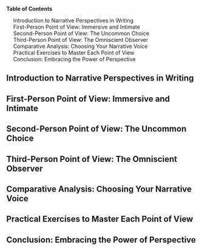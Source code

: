 <div data-spy="scroll" data-target="#toc" data-offset="0">



<div class="toc card bg-light" id="toc">
 <p class="card-header"><strong>Table of Contents</strong></p>
  <div class="card-body">
    <ul>
      <li><a href="#introduction-to-narrative-perspectives">Introduction to Narrative Perspectives in Writing</a></li>
      <li><a href="#first-person-point-of-view">First-Person Point of View: Immersive and Intimate</a></li>
      <li><a href="#second-person-point-of-view">Second-Person Point of View: The Uncommon Choice</a></li>
      <li><a href="#third-person-point-of-view">Third-Person Point of View: The Omniscient Observer</a></li>
      <li><a href="#comparative-analysis">Comparative Analysis: Choosing Your Narrative Voice</a></li>
      <li><a href="#practical-exercises">Practical Exercises to Master Each Point of View</a></li>
      <li><a href="#conclusion">Conclusion: Embracing the Power of Perspective</a></li>
    </ul>
  </div>
</div>

<h2 id="introduction-to-narrative-perspectives">Introduction to Narrative Perspectives in Writing</h2>

<h2 id="first-person-point-of-view">First-Person Point of View: Immersive and Intimate</h2>

<h2 id="second-person-point-of-view">Second-Person Point of View: The Uncommon Choice</h2>

<h2 id="third-person-point-of-view">Third-Person Point of View: The Omniscient Observer</h2>

<h2 id="comparative-analysis">Comparative Analysis: Choosing Your Narrative Voice</h2>

<h2 id="practical-exercises">Practical Exercises to Master Each Point of View</h2>

<h2 id="conclusion">Conclusion: Embracing the Power of Perspective</h2>



</div>